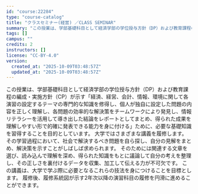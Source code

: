 ```yaml
---
id: "course:22284"
type: "course-catalog"
title: "クラスセミナー(経営) ／CLASS SEMINAR"
summary: "この授業は、学部基礎科目として経済学部の学位授与方針（DP）および教育課程の編成・実施方針（CP）が示す「経済、経営、会計、情報、環境に関して各演習の設定するテーマの専門的な知識を修得し、個人が独自に設定した問題の内容を正しく理解し、各問題…"
tags: []
campus: ""
credits: 2
instructors: []
license: "CC-BY-4.0"
version:
  created_at: "2025-10-09T03:48:57Z"
  updated_at: "2025-10-09T03:48:57Z"
---
```

この授業は、学部基礎科目として経済学部の学位授与方針（DP）および教育課程の編成・実施方針（CP）が示す「経済、経営、会計、情報、環境に関して各演習の設定するテーマの専門的な知識を修得し、個人が独自に設定した問題の内容を正しく理解し、各問題の効率的な解決策をチームワークにより発見し、情報リテラシーを活用して導き出した結論をレポートとしてまとめ、得られた成果を理解しやすい形で的確に発表できる能力を身に付ける」ために、必要な基礎知識を習得することを目的としています。 大学ではさまざまな講義を履修します。その学習過程において、社会で解決するべき問題を自ら探し、自分の見解をまとめ、解決策を示すことがしばしば求められます。 そのためには関連する文章を選び、読み込んで理解を深め、得られた知識をもとに議論して自分の考えを整理し、その正しさを裏付けるデータを収集、加工して伝える力が不可欠です。 この講義は、大学で学ぶ際に必要となるこれらの技法を身につけることを目標とします。 履修後、履修系統図が示す2年次以降の演習科目の履修を円滑に進めることができます。
